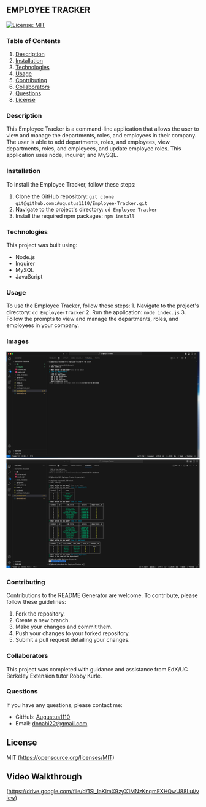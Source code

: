 ## EMPLOYEE TRACKER

[![License: MIT](https://img.shields.io/badge/License-MIT-yellow.svg)](https://opensource.org/licenses/MIT)


### Table of Contents
1. [Description](#description)
2. [Installation](#installation)
3. [Technologies](#technologies) 
4. [Usage](#usage)
5. [Contributing](#contributing)
6. [Collaborators](#collaborators)
7. [Questions](#questions)
8. [License](#license)


### Description
This Employee Tracker is a command-line application that allows the user to view and manage the departments, roles, and employees in their company. The user is able to add departments, roles, and employees, view departments, roles, and employees, and update employee roles. This application uses node, inquirer, and MySQL.

### Installation
To install the Employee Tracker, follow these steps:
 1. Clone the GitHub repository: `git clone git@github.com:Augustus1110/Employee-Tracker.git`
 2. Navigate to the project's directory: `cd Employee-Tracker`
 3. Install the required npm packages: `npm install`

### Technologies
This project was built using:
- Node.js
- Inquirer
- MySQL
- JavaScript

### Usage
To use the Employee Tracker, follow these steps:
    1. Navigate to the project's directory: `cd Employee-Tracker`
    2. Run the application: `node index.js`
    3. Follow the prompts to view and manage the departments, roles, and employees in your company.
 

### Images
![Screenshot](./db/images/Prompts.png)
![Screenshot](./db/images/Tables.png)

### Contributing
Contributions to the README Generator are welcome. To contribute, please follow these guidelines:
 1. Fork the repository.
 2. Create a new branch.
 3. Make your changes and commit them.
 4. Push your changes to your forked repository.
 5. Submit a pull request detailing your changes.

### Collaborators
This project was completed with guidance and assistance from EdX/UC Berkeley Extension tutor Robby Kurle.

### Questions
If you have any questions, please contact me:

- GitHub: [Augustus1110](https://github.com/Augustus1110)
- Email: donahi22@gmail.com

## License
MIT
(https://opensource.org/licenses/MIT)

## Video Walkthrough
(https://drive.google.com/file/d/1Si_IaKimX9zyX1MNzKnqmEXHQwU88Lui/view)
